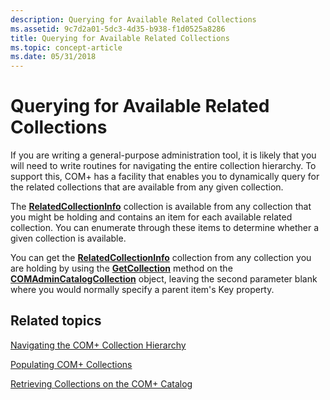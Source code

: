```yaml
---
description: Querying for Available Related Collections
ms.assetid: 9c7d2a01-5dc3-4d35-b938-f1d0525a8286
title: Querying for Available Related Collections
ms.topic: concept-article
ms.date: 05/31/2018
---
```


# Querying for Available Related Collections

If you are writing a general-purpose administration tool, it is likely that you will need to write routines for navigating the entire collection hierarchy. To support this, COM+ has a facility that enables you to dynamically query for the related collections that are available from any given collection.

The [**RelatedCollectionInfo**](relatedcollectioninfo.md) collection is available from any collection that you might be holding and contains an item for each available related collection. You can enumerate through these items to determine whether a given collection is available.

You can get the [**RelatedCollectionInfo**](relatedcollectioninfo.md) collection from any collection you are holding by using the [**GetCollection**](/windows/desktop/api/ComAdmin/nf-comadmin-icomadmincatalog-getcollection) method on the [**COMAdminCatalogCollection**](comadmincatalogcollection.md) object, leaving the second parameter blank where you would normally specify a parent item's Key property.

## Related topics

<dl> <dt>

[Navigating the COM+ Collection Hierarchy](navigating-the-com--collection-hierarchy.md)
</dt> <dt>

[Populating COM+ Collections](populating-com--collections.md)
</dt> <dt>

[Retrieving Collections on the COM+ Catalog](retrieving-collections-on-the-com--catalog.md)
</dt> </dl>

 

 



